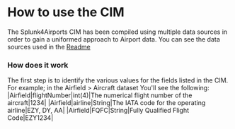 # How to use the CIM

The Splunk4Airports CIM has been compiled using multiple data sources in order to gain a uniformed approach to Airport data. You can see the data sources used in the [Readme](./README.md)

### How does it work

The first step is to identify the various values for the fields listed in the CIM. 
For example; in the Airfield > Aircraft dataset You'll see the following:
|Airfield|flightNumber|int(4)|The numerical flight number of the aircraft|1234|
|Airfield|airline|String|The IATA code for the operating airline|EZY, DY, AA|
|Airfield|FQFC|String|Fully Qualified Flight Code|EZY1234|
